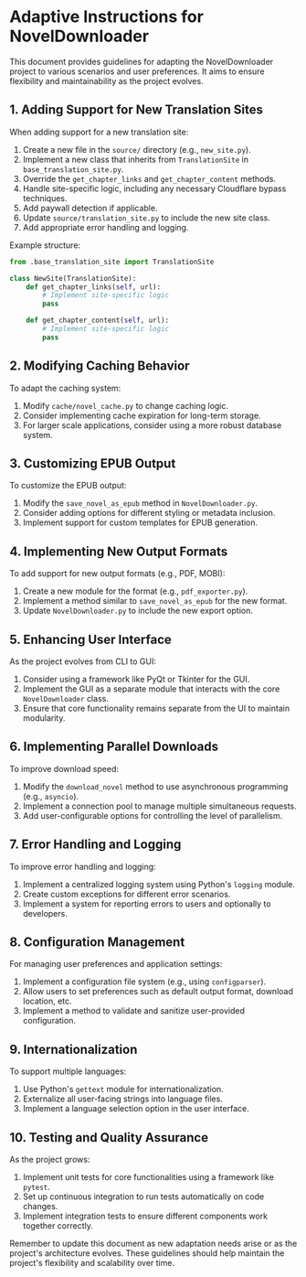 # Adaptive Instructions for NovelDownloader

This document provides guidelines for adapting the NovelDownloader project to various scenarios and user preferences. It aims to ensure flexibility and maintainability as the project evolves.

## 1. Adding Support for New Translation Sites

When adding support for a new translation site:

1. Create a new file in the `source/` directory (e.g., `new_site.py`).
2. Implement a new class that inherits from `TranslationSite` in `base_translation_site.py`.
3. Override the `get_chapter_links` and `get_chapter_content` methods.
4. Handle site-specific logic, including any necessary Cloudflare bypass techniques.
5. Add paywall detection if applicable.
6. Update `source/translation_site.py` to include the new site class.
7. Add appropriate error handling and logging.

Example structure:

```python
from .base_translation_site import TranslationSite

class NewSite(TranslationSite):
    def get_chapter_links(self, url):
        # Implement site-specific logic
        pass

    def get_chapter_content(self, url):
        # Implement site-specific logic
        pass
```

## 2. Modifying Caching Behavior

To adapt the caching system:

1. Modify `cache/novel_cache.py` to change caching logic.
2. Consider implementing cache expiration for long-term storage.
3. For larger scale applications, consider using a more robust database system.

## 3. Customizing EPUB Output

To customize the EPUB output:

1. Modify the `save_novel_as_epub` method in `NovelDownloader.py`.
2. Consider adding options for different styling or metadata inclusion.
3. Implement support for custom templates for EPUB generation.

## 4. Implementing New Output Formats

To add support for new output formats (e.g., PDF, MOBI):

1. Create a new module for the format (e.g., `pdf_exporter.py`).
2. Implement a method similar to `save_novel_as_epub` for the new format.
3. Update `NovelDownloader.py` to include the new export option.

## 5. Enhancing User Interface

As the project evolves from CLI to GUI:

1. Consider using a framework like PyQt or Tkinter for the GUI.
2. Implement the GUI as a separate module that interacts with the core `NovelDownloader` class.
3. Ensure that core functionality remains separate from the UI to maintain modularity.

## 6. Implementing Parallel Downloads

To improve download speed:

1. Modify the `download_novel` method to use asynchronous programming (e.g., `asyncio`).
2. Implement a connection pool to manage multiple simultaneous requests.
3. Add user-configurable options for controlling the level of parallelism.

## 7. Error Handling and Logging

To improve error handling and logging:

1. Implement a centralized logging system using Python's `logging` module.
2. Create custom exceptions for different error scenarios.
3. Implement a system for reporting errors to users and optionally to developers.

## 8. Configuration Management

For managing user preferences and application settings:

1. Implement a configuration file system (e.g., using `configparser`).
2. Allow users to set preferences such as default output format, download location, etc.
3. Implement a method to validate and sanitize user-provided configuration.

## 9. Internationalization

To support multiple languages:

1. Use Python's `gettext` module for internationalization.
2. Externalize all user-facing strings into language files.
3. Implement a language selection option in the user interface.

## 10. Testing and Quality Assurance

As the project grows:

1. Implement unit tests for core functionalities using a framework like `pytest`.
2. Set up continuous integration to run tests automatically on code changes.
3. Implement integration tests to ensure different components work together correctly.

Remember to update this document as new adaptation needs arise or as the project's architecture evolves. These guidelines should help maintain the project's flexibility and scalability over time.